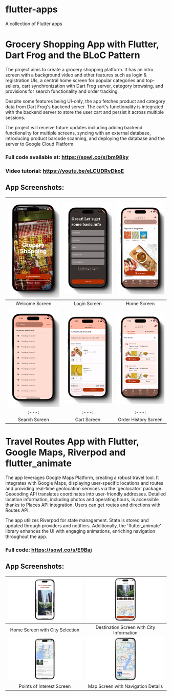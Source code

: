 # flutter-apps
A collection of Flutter apps

# Grocery Shopping App with Flutter, Dart Frog and the BLoC Pattern
The project aims to create a grocery shopping platform. It has an intro screen with a background video and other features such as login & registration UIs, a central home screen for popular categories and top-sellers, cart synchronization with Dart Frog server, category browsing, and provisions for search functionality and order tracking.

Despite some features being UI-only, the app fetches product and category data from Dart Frog's backend server. The cart's functionality is integrated with the backend server to store the user cart and persist it across multiple sessions.

The project will receive future updates including adding backend functionality for multiple screens, syncing with an external database, introducing product barcode scanning, and deploying the database and the server to Google Cloud Platform.

### Full code available at: https://sowl.co/s/bm98ky
### Video tutorial: https://youtu.be/eLCUDRvDkoE

## App Screenshots: 
|![Intro](screenshots/grocery_shopping_app_intro.png) | ![Login](screenshots/grocery_shopping_app_login.png) | ![Home](screenshots/grocery_shopping_app_home.png) |
|:---:|:---:|:---:|
| Welcome Screen | Login Screen | Home Screen |
| ![Search](screenshots/grocery_shopping_app_search.png) | ![Cart](screenshots/grocery_shopping_app_cart.png) | ![Order History](screenshots/grocery_shopping_app_order_history.png) |
|:---:|:---:|:---:|
| Search Screen | Cart Screen | Order History Screen|


# Travel Routes App with Flutter, Google Maps, Riverpod and flutter_animate
The app leverages Google Maps Platform, creating a robust travel tool. It integrates with Google Maps, displaying user-specific locations and routes and providing real-time geolocation services via the 'geolocator' package. Geocoding API translates coordinates into user-friendly addresses. Detailed location information, including photos and operating hours, is accessible thanks to Places API integration. Users can get routes and directions with Routes API. 

The app utilizes Riverpod for state management. State is stored and updated through providers and notifiers. Additionally, the 'flutter_animate' library enhances the UI with engaging animations, enriching navigation throughout the app. 

### Full code: https://sowl.co/s/E9Baj

## App Screenshots: 
| ![Travel Routes App 3](screenshots/travel_routes_3.png) | ![Travel Routes App 2](screenshots/travel_routes_2.png) |
|:---:|:---:|
| Home Screen with City Selection | Destination Screen with City Information | 
| ![Travel Routes App 1](screenshots/travel_routes_1.png) | ![Travel Routes App 4](screenshots/travel_routes_4.png) |
| Points of Interest Screen | Map Screen with Navigation Details |
